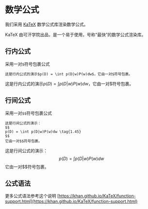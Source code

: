 # 数学公式

我们采用 [KaTeX](https://github.com/Khan/KaTeX) 数学公式库渲染数学公式。

KaTeX 由可汗学院出品，是一个易于使用，号称“最快”的数学公式渲染库。

## 行内公式
采用一对`$`符号包裹公式
```
这是行内公式的演示$p(D) = \int p(D|w)P(w)dw$，它由一对$符号包裹。
```
这是行内公式的演示$p(D) = \int p(D|w)P(w)dw$，它由一对$符号包裹。


## 行间公式
采用一对`$$`符号包裹公式
```
这是行间公式的演示：
$$
p(D) = \int p(D|w)P(w)dw \tag{1.45}
$$
它由一对$$符号包裹。
```
这是行间公式的演示：
$$
p(D) = \int p(D|w)P(w)dw \tag{1.45}
$$
它由一对$$符号包裹。

## 公式语法
更多公式语法参考这个说明 [https://khan.github.io/KaTeX/function-support.html](https://khan.github.io/KaTeX/function-support.html)
